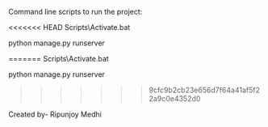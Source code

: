Command line scripts to run the project:

<<<<<<< HEAD
Scripts\Activate.bat

python manage.py runserver


=======
 Scripts\Activate.bat
 
 python manage.py runserver
 
>>>>>>> 9cfc9b2cb23e656d7f64a41af5f22a9c0e4352d0

Created by- Ripunjoy Medhi
